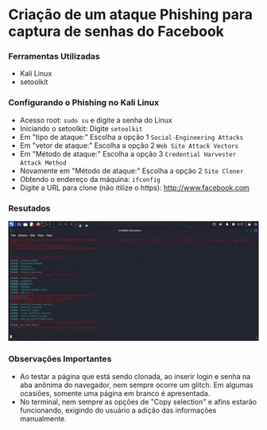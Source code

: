 # Criação de um ataque Phishing para captura de senhas do Facebook

### Ferramentas Utilizadas

- Kali Linux
- setoolkit

### Configurando o Phishing no Kali Linux

- Acesso root: ``` sudo su ``` e digite a senha do Linux
- Iniciando o setoolkit: Digite ``` setoolkit ```
- Em "tipo de ataque:" Escolha a opção 1 ``` Social-Engineering Attacks ```
- Em "vetor de ataque:" Escolha a opção 2 ``` Web Site Attack Vectors ``` 
- Em "Método de ataque:" Escolha a opção 3 ```Credential Harvester Attack Method ``` 
- Novamente em "Método de ataque:" Escolha a opção 2 ``` Site Cloner ```
- Obtendo o endereço da máquina: ``` ifconfig ``` 
- Digite a URL para clone (não itilize o https): http://www.facebook.com

### Resutados

![Nome e senha do usuário do facebook mostrados nos campos "Possible username field found" e "Possible password field found" respectivamente ](./password.jpg)

### Observações Importantes

- Ao testar a página que está sendo clonada, ao inserir login e senha na aba anônima do navegador, nem sempre ocorre um glitch. Em algumas ocasiões, somente uma página em branco é apresentada.
- No terminal, nem sempre as opções de "Copy selection" e afins estarão funcionando, exigindo do usuário a adição das informações manualmente.